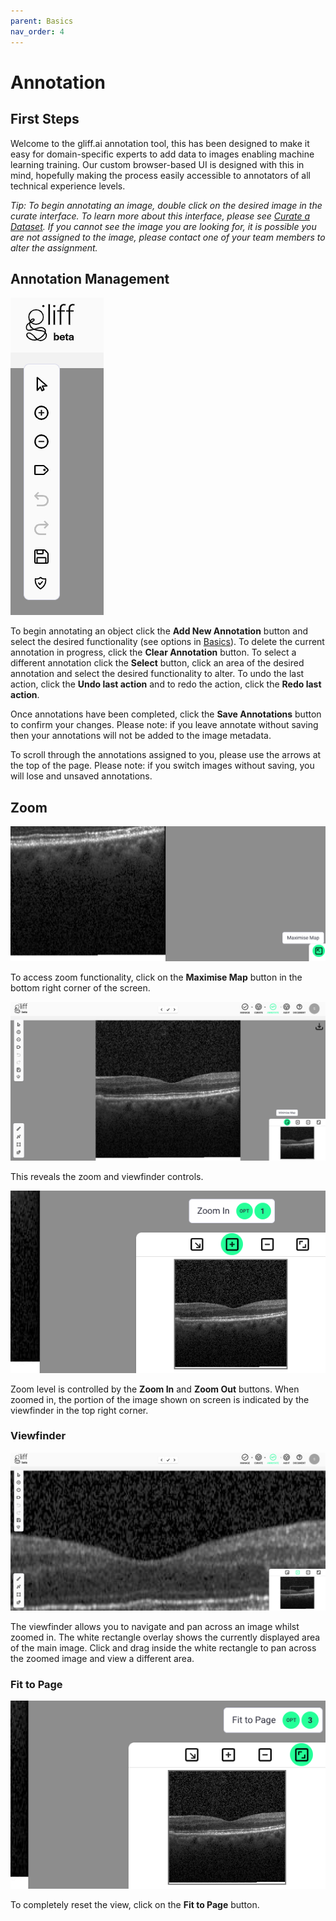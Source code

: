 ```yaml
---
parent: Basics
nav_order: 4
---
```


# Annotation

## First Steps

Welcome to the gliff.ai annotation tool, this has been designed to make it easy for domain-specific experts to add data to images enabling machine learning training.
Our custom browser-based UI is designed with this in mind, hopefully making the process easily accessible to annotators of all technical experience levels.

_Tip: To begin annotating an image, double click on the desired image in the curate interface. To learn more about this interface, please see [Curate a Dataset](/curatedata). If you cannot see the image you are looking for, it is possible you are not assigned to the image, please contact one of your team members to alter the assignment._

## Annotation Management

![Controls for the Management of Annotations](/assets/images/annotate/annotate_management.png)

To begin annotating an object click the **Add New Annotation** button and select the desired functionality (see options in [Basics](/basics)).
To delete the current annotation in progress, click the **Clear Annotation** button.
To select a different annotation click the **Select** button, click an area of the desired annotation and select the desired functionality to alter.
To undo the last action, click the **Undo last action** and to redo the action, click the **Redo last action**.

Once annotations have been completed, click the **Save Annotations** button to confirm your changes.
Please note: if you leave annotate without saving then your annotations will not be added to the image metadata.

To scroll through the annotations assigned to you, please use the arrows at the top of the page.
Please note: if you switch images without saving, you will lose and unsaved annotations.

## Zoom

![Maximise Minimap Button](/assets/images/annotate/annotate_max_minimap.png)

To access zoom functionality, click on the **Maximise Map** button in the bottom right corner of the screen.

![Zoom Minimap](/assets/images/annotate/annotate_minimap.png)

This reveals the zoom and viewfinder controls.

![Zoom Controls](/assets/images/annotate/annotate_zoom.png)

Zoom level is controlled by the **Zoom In** and **Zoom Out** buttons.
When zoomed in, the portion of the image shown on screen is indicated by the viewfinder in the top right corner.

### Viewfinder

![Viewfinder Functions](/assets/images/annotate/annotate_view.png)

The viewfinder allows you to navigate and pan across an image whilst zoomed in.
The white rectangle overlay shows the currently displayed area of the main image.
Click and drag inside the white rectangle to pan across the zoomed image and view a different area.

### Fit to Page

![Fit to Page Function](/assets/images/annotate/annotate_fit.png)

To completely reset the view, click on the **Fit to Page** button.
